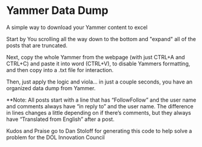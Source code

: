 # Yammer Data Dump
A simple way to download your Yammer content to excel

Start by You scrolling all the way down to the bottom and "expand" all of the posts that are truncated.

Next, copy the whole Yammer from the webpage (with just CTRL+A and CTRL+C) and paste it into word (CTRL+V), to disable Yammers formatting, and then copy into a .txt file for interaction.

Then, just apply the logic and viola... in just a couple seconds, you have an organized data dump from Yammer.

**Note:  All posts start with a line that has “FollowFollow” and the user name and comments always have “in reply to” and the user name. The difference in lines changes a little depending on if there’s comments, but they always have “Translated from English” after a post. 


Kudos and Praise go to Dan Stoloff for generating this code to help solve a problem for the DOL Innovation Council
